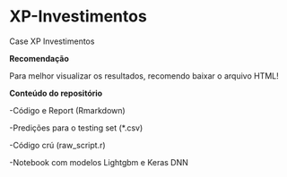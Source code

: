 # XP-Investimentos
Case XP Investimentos

**Recomendação**

Para melhor visualizar os resultados, recomendo baixar o arquivo HTML!

**Conteúdo do repositório**

-Código e Report (Rmarkdown)

-Predições para o testing set (*.csv)

-Código crú (raw_script.r)

-Notebook com modelos Lightgbm e Keras DNN
